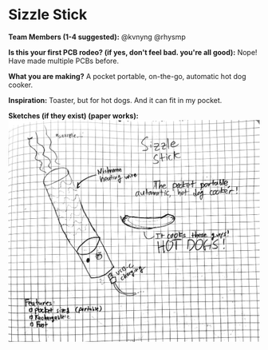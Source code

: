# Sizzle Stick

**Team Members (1-4 suggested):**
@kvnyng @rhysmp

**Is this your first PCB rodeo? (if yes, don't feel bad. you're all good):**
Nope! Have made multiple PCBs before.

**What you are making?**
A pocket portable, on-the-go, automatic hot dog cooker.

**Inspiration:**
Toaster, but for hot dogs. And it can fit in my pocket.

**Sketches (if they exist) (paper works):**
![Sizzle Stick](../assets/sizzle-stick.png)